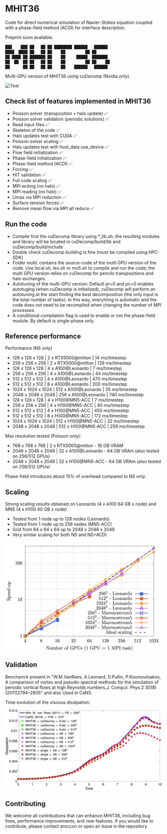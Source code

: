 # MHIT36

Code for direct numerical simulation of Navier-Stokes equation coupled with a phase-field method (ACDI) for interface description.

Preprint soon available.

~~~text
███    ███ ██   ██ ██ ████████ ██████   ██████       
████  ████ ██   ██ ██    ██         ██ ██              
██ ████ ██ ███████ ██    ██     █████  ███████   
██  ██  ██ ██   ██ ██    ██         ██ ██    ██     
██      ██ ██   ██ ██    ██    ██████   ██████        
~~~

Multi-GPU version of MHIT36 using cuDecomp (Nvidia only)

![Test](val/intro.png)


## Check list of features implemented in MHIT36

- Poisson solver (transposition + halo update) ✅
- Poisson solver validation (periodic solutions) ✅
- Read input files ✅
- Skeleton of the code  ✅
- Halo updates test with CUDA ✅
- Poisson solver scaling ✅
- Halo updates test with host_data use_device ✅
- Flow field initialization ✅
- Phase-field initialization ✅
- Phase-field method (ACDI) ✅
- Forcing ✅
- HIT validation ✅
- Full code scaling ✅
- MPI writing (no halo)  ✅
- MPI reading (no halo)  ✅
- Umax via MPI reduction ✅
- Surface tension forces ✅
- Remove mean flow via MPI all reduce ✅

## Run the code

- Compile first the cuDecomp library using *_lib.sh, the resulting modules and library will be located in cuDecomp/build/lib and cuDecomp/build/include
- Double check cuDecomp building is fine (must be compiled using HPC-SDK)
- Folder multi: contains the source-code of the multi GPU version of the code. Use local.sh, leo.sh or mn5.sh to compile and run the code; the multi GPU version relies on cuDecomp for pencils transpositions and halo exchanges.
- Autotuning of the multi-GPU version: Default pr=0 and pc=0 enables autotuging (when cuDecomp is initialized), cuDecomp will perform an autotuning at the start finding the best decomposition (the only input is the total number of tasks). In this way, everyhting is automatic and the code does not need to be recompiled when changing the number of MPI processes.
- A conditional compilation flag is used to enable or not the phase-field module. By default is single-phase only.


## Reference performance

Performance (NS only)
* 128 x 128 x 128 | 2 x RTX5000@milton |   14 ms/timestep
* 256 x 256 x 256 | 2 x RTX5000@milton |  129 ms/timestep
* 128 x 128 x 128 | 4 x A100@Leonardo  |    7 ms/timestep
* 256 x 256 x 256 | 4 x A100@Leonardo  |   44 ms/timestep
* 512 x 512 x 512 | 4 x A100@Leonardo  |  470 ms/timestep
* 512 x 512 x 512 | 8 x A100@Leonardo  |  200 ms/timestep
* 1024 x 1024 x 1024 | 512 x A100@Leonardo | 35 ms/timestep
* 2048 x 2048 x 2048 | 256 x A100@Leonardo | 740 ms/timestep
* 128 x 128 x 128 | 4 x H100@MN5-ACC   |    7 ms/timestep
* 256 x 256 x 256 | 4 x H100@MN5-ACC   |   40 ms/timestep
* 512 x 512 x 512 | 4 x H100@MN5-ACC   |  450 ms/timestep
* 512 x 512 x 512 | 8 x H100@MN5-ACC   |  172 ms/timestep
* 1024 x 1024 x 1024 | 512 x H100@MN5-ACC  | 32 ms/timestep
* 2048 x 2048 x 2048 | 512 x H100@MN5-ACC  | 259 ms/timestep

Max resolution tested (Poisson only):
*  768 x  768 x  768 | 2 x RTX5000@milton - 16 GB VRAM
* 2048 x 2048 x 2048 | 32 x A100@Leonardo - 64 GB VRAm (also tested on 256/512 GPUs)
* 2048 x 2048 x 2048 | 32 x H100@MN5-ACC  - 64 GB VRAm (also tested on 256/512 GPUs)

Phase-field introduces about 15% of overhead compared to NS only.

## Scaling

Strong scaling results obtained on Leonardo (4 x A100 64 GB x node) and MN5 (4 x H100 40 GB x node)
* Tested from 1 node up to 128 nodes (Leonardo)
* Tested from 1 node up to 256 nodes (MN5-ACC)
* Grid from 64 x 64 x 64 up to 2048 x 2048 x 2048
* Very similar scaling for both NS and NS+ACDI

![Scal](val/scaling.png)


## Validation

Benchamrk present in "W.M.VanRees, A.Leonard, D.Pullin, P.Koumoutsakos, A comparison of vortex and pseudo-spectral methods for the simulation of periodic vortical flows at high Reynolds numbers,J. Comput. Phys.2 30(8)(2011)2794–2805" and also Used in CaNS.

Time evolution of the viscous dissipation:

![Test](val/val.png)


## Contributing

We welcome all contributions that can enhance MHIT36, including bug fixes, performance improvements, and new features. 
If you would like to contribute, please contact aroccon or open an Issue in the repository.